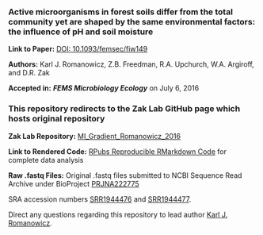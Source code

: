 ### Active microorganisms in forest soils differ from the total community yet are shaped by the same environmental factors: the influence of pH and soil moisture

**Link to Paper:** [DOI: 10.1093/femsec/fiw149](https://academic.oup.com/femsec/article/92/10/fiw149/2197794?login=true)

**Authors:** Karl J. Romanowicz, Z.B. Freedman, R.A. Upchurch, W.A. Argiroff, and D.R. Zak

**Accepted in:** ***FEMS Microbiology Ecology*** on July 6, 2016

### This repository redirects to the Zak Lab GitHub page which hosts original repository

**Zak Lab Repository:** [MI_Gradient_Romanowicz_2016](https://github.com/ZakLab-Soils/MI_Gradient_Romanowicz_2016)

**Link to Rendered Code:** [RPubs Reproducible RMarkdown Code](https://rpubs.com/kjromano/MI_Gradient_Romanowicz_2016) for complete data analysis

**Raw .fastq Files:**
Original .fastq files submitted to NCBI Sequence Read Archive under BioProject [PRJNA222775](http://www.ncbi.nlm.nih.gov/bioproject/PRJNA222775)

SRA accession numbers [SRR1944476](http://trace.ncbi.nlm.nih.gov/Traces/sra/?run=SRR1944476) and [SRR1944477](http://trace.ncbi.nlm.nih.gov/Traces/sra/?run=SRR1944477).

Direct any questions regarding this repository to lead author [Karl J. Romanowicz](mailto:kjromano@umich.edu).
